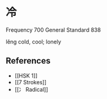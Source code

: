 # 冷
Frequency 700
General Standard 838

lěng
cold, cool; lonely

## References
- [[HSK 1]]
- [[7 Strokes]]
- [[冫 Radical]]